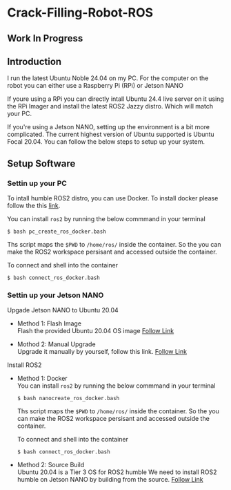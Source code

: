 # Crack-Filling-Robot-ROS

## Work In Progress

## Introduction

I run the latest Ubuntu Noble 24.04 on my PC. For the computer on the robot you can either use a Raspberry Pi (RPi) or Jetson NANO

If youre using a RPi you can directly intall Ubuntu 24.4 live server on it using the RPi Imager and install the latest ROS2 Jazzy distro. Which will match your PC. 

If you're using a Jetson NANO, setting up the environment is a bit more complicated. The current highest version of Ubuntu supported is Ubuntu Focal 20.04. You can follow the below steps to setup up your system. 

## Setup Software

### Settin up your PC 
To intall humble ROS2 distro, you can use Docker. To install docker please follow the this [link](https://docs.docker.com/engine/install/ubuntu/). 

You can install `ros2` by running the below commmand in your terminal
```console
$ bash pc_create_ros_docker.bash
```
Ths script maps the `$PWD` to `/home/ros/` inside the container. So the you can make the ROS2 workspace persisant and accessed outside the container.<br>

To connect and shell into the container 
```console
$ bash connect_ros_docker.bash
```
### Settin up your Jetson NANO

Upgade Jetson NANO to Ubuntu 20.04

- Method 1: Flash Image </br>
Flash the provided Ubuntu 20.04 OS image
[Follow Link](https://github.com/Qengineering/Jetson-Nano-Ubuntu-20-image)

- Mothod 2: Manual Upgrade </br> 
Upgrade it manually by yourself, follow this link. 
[Follow Link](https://qengineering.eu/install-ubuntu-20.04-on-jetson-nano.html)

Install ROS2

- Method 1: Docker </br>
You can install `ros2` by running the below commmand in your terminal
    ```console
    $ bash nanocreate_ros_docker.bash
    ```
    Ths script maps the `$PWD` to `/home/ros/` inside the container. So the you can make the ROS2 workspace persisant and accessed outside the container.<br>

    To connect and shell into the container 
    ```console
    $ bash connect_ros_docker.bash
    ```

- Method 2: Source Build </br>
Ubuntu 20.04 is a Tier 3 OS for ROS2 humble 
We need to install ROS2 humble on Jetson NANO by building from the source.
[Follow Link](https://docs.ros.org/en/humble/Installation/Alternatives/Ubuntu-Development-Setup.html)